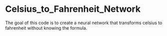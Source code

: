 # Celsius_to_Fahrenheit_Network
The goal of this code is to create a neural network that transforms celsius to fahrenheit without knowing the formula.
